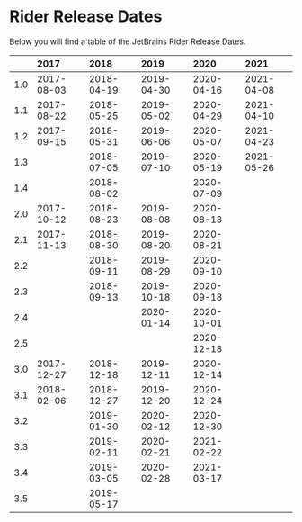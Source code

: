 # Rider Release Dates
Below you will find a table of the JetBrains Rider Release Dates.

|     | 2017       | 2018       | 2019       | 2020       | 2021       |
|----:|:-----------|:-----------|:-----------|:-----------|:-----------|
| 1.0 | 2017-08-03 | 2018-04-19 | 2019-04-30 | 2020-04-16 | 2021-04-08 |
| 1.1 | 2017-08-22 | 2018-05-25 | 2019-05-02 | 2020-04-29 | 2021-04-10 |
| 1.2 | 2017-09-15 | 2018-05-31 | 2019-06-06 | 2020-05-07 | 2021-04-23 |
| 1.3 |            | 2018-07-05 | 2019-07-10 | 2020-05-19 | 2021-05-26 |
| 1.4 |            | 2018-08-02 |            | 2020-07-09 |            |
| 2.0 | 2017-10-12 | 2018-08-23 | 2019-08-08 | 2020-08-13 |            |
| 2.1 | 2017-11-13 | 2018-08-30 | 2019-08-20 | 2020-08-21 |            |
| 2.2 |            | 2018-09-11 | 2019-08-29 | 2020-09-10 |            |
| 2.3 |            | 2018-09-13 | 2019-10-18 | 2020-09-18 |            |
| 2.4 |            |            | 2020-01-14 | 2020-10-01 |            |
| 2.5 |            |            |            | 2020-12-18 |            |
| 3.0 | 2017-12-27 | 2018-12-18 | 2019-12-11 | 2020-12-14 |            |
| 3.1 | 2018-02-06 | 2018-12-27 | 2019-12-20 | 2020-12-24 |            |
| 3.2 |            | 2019-01-30 | 2020-02-12 | 2020-12-30 |            |
| 3.3 |            | 2019-02-11 | 2020-02-21 | 2021-02-22 |            |
| 3.4 |            | 2019-03-05 | 2020-02-28 | 2021-03-17 |            |
| 3.5 |            | 2019-05-17 |            |            |            |